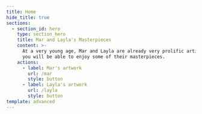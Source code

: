 ```yaml
---
title: Home
hide_title: true
sections:
  - section_id: hero
    type: section_hero
    title: Mar and Layla's Masterpieces
    content: >-
      At a very young age, Mar and Layla are already very prolific artists. Here
      you will be able to enjoy some of their masterpieces.
    actions:
      - label: Mar's artwork
        url: /mar
        style: button
      - label: Layla's artwork
        url: /layla
        style: button
template: advanced
---
```

